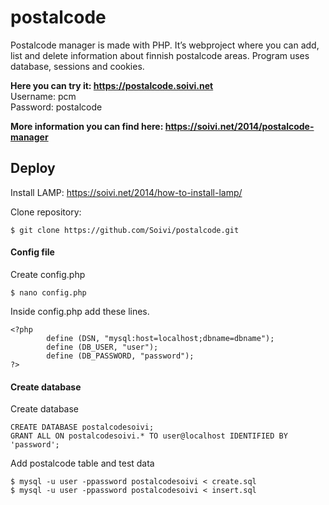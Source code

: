 # postalcode

Postalcode manager is made with PHP. It’s webproject where you can add, list and delete information about finnish postalcode areas. Program uses database, sessions and cookies.

**Here you can try it: https://postalcode.soivi.net**
<br>Username: pcm
<br>Password: postalcode

**More information you can find here: https://soivi.net/2014/postalcode-manager**

## Deploy

Install LAMP:
https://soivi.net/2014/how-to-install-lamp/

Clone repository:

	$ git clone https://github.com/Soivi/postalcode.git

#### Config file
Create config.php

	$ nano config.php

Inside config.php add these lines.

	<?php
        	define (DSN, "mysql:host=localhost;dbname=dbname");
        	define (DB_USER, "user");
        	define (DB_PASSWORD, "password");
	?>

#### Create database

Create database

	CREATE DATABASE postalcodesoivi;
	GRANT ALL ON postalcodesoivi.* TO user@localhost IDENTIFIED BY 'password';

Add postalcode table and test data

	$ mysql -u user -ppassword postalcodesoivi < create.sql
	$ mysql -u user -ppassword postalcodesoivi < insert.sql
